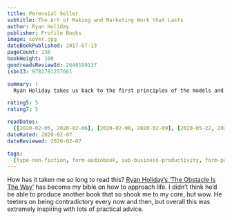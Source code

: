 ```yaml
---
title: Perennial Seller
subtitle: The Art of Making and Marketing Work that Lasts
author: Ryan Holiday
publisher: Profile Books
image: cover.jpg
dateBookPublished: 2017-07-13
pageCount: 256
bookHeight: 198
goodreadsReviewId: 2640199137
isbn13: 9781781257661

summary: |
  Ryan Holiday takes us back to the first principles of the models and thinking that underpin the creation of something built to last. Featuring interviews with some of the world's greatest entrepreneurs and creatives and grounded in a deep study of the classics from every genre, the book shares a mindset and approach we can all adopt to make and market a classic work. Whether you have a book or a business, a song or the next great screenplay, Holiday reveals the recipe for perennial success.

rating5: 5
rating7: 5

readDates:
  [[2020-02-05, 2020-02-06], [2020-02-08, 2020-02-09], [2020-05-22, 2020-05-27]]
dateRated: 2020-02-07
dateReviewed: 2020-02-07

tags:
  [type-non-fiction, form-audiobook, sub-business-productivity, form-paperback]
---
```


How has it taken me so long to read this? [Ryan Holiday’s ‘The Obstacle Is The Way’](/books/the-obstacle-is-the-way-ryan-holiday) has become my bible on how to approach life. I didn’t think he’d be able to produce another book that so shook me to my core, but wow. He teeters on being contradictory every now and then, but overall this was extremely inspiring with lots of practical advice.
